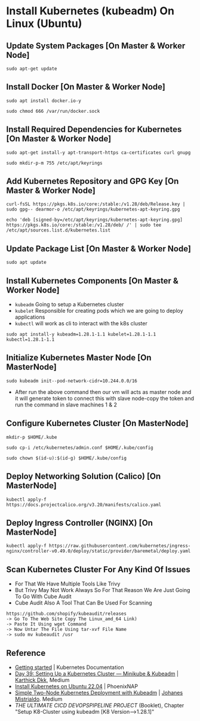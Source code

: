 # Install Kubernetes (kubeadm) On Linux (Ubuntu)

## Update System Packages [On Master & Worker Node]

```
sudo apt-get update
```

## Install Docker [On Master & Worker Node]
```
sudo apt install docker.io-y

sudo chmod 666 /var/run/docker.sock
```

## Install Required Dependencies for Kubernetes [On Master & Worker Node]
```
sudo apt-get install-y apt-transport-https ca-certificates curl gnupg

sudo mkdir-p-m 755 /etc/apt/keyrings
```

## Add Kubernetes Repository and GPG Key [On Master & Worker Node]
```
curl-fsSL https://pkgs.k8s.io/core:/stable:/v1.28/deb/Release.key | sudo gpg-- dearmor-o /etc/apt/keyrings/kubernetes-apt-keyring.gpg

echo 'deb [signed-by=/etc/apt/keyrings/kubernetes-apt-keyring.gpg] https://pkgs.k8s.io/core:/stable:/v1.28/deb/ /' | sudo tee /etc/apt/sources.list.d/kubernetes.list
```

## Update Package List [On Master & Worker Node]
``` 
sudo apt update
```

## Install Kubernetes Components [On Master & Worker Node]
- ```kubeadm``` Going to setup a Kubernetes cluster
- ```kubelet``` Responsible for creating pods which we are going to deploy applications
- ```kubectl``` will work as cli to interact with the k8s cluster
```
sudo apt install-y kubeadm=1.28.1-1.1 kubelet=1.28.1-1.1 kubectl=1.28.1-1.1
```

## Initialize Kubernetes Master Node [On MasterNode]
```
sudo kubeadm init--pod-network-cidr=10.244.0.0/16
```
- After run the above command then our vm will acts as master node and it will generate token to connect this with slave node-copy the token and run the command in slave machines 1 & 2

## Configure Kubernetes Cluster [On MasterNode]
```
mkdir-p $HOME/.kube

sudo cp-i /etc/kubernetes/admin.conf $HOME/.kube/config

sudo chown $(id-u):$(id-g) $HOME/.kube/config
```

## Deploy Networking Solution (Calico) [On MasterNode]
```
kubectl apply-f https://docs.projectcalico.org/v3.20/manifests/calico.yaml
```
 
## Deploy Ingress Controller (NGINX) [On MasterNode]
```
kubectl apply-f https://raw.githubusercontent.com/kubernetes/ingress-nginx/controller-v0.49.0/deploy/static/provider/baremetal/deploy.yaml
```

## Scan Kubernetes Cluster For Any Kind Of Issues
- For That We Have Multiple Tools Like Trivy
- But Trivy May Not Work Always So For That Reason We Are Just Going To Go With Cube Audit
- Cube Audit  Also A Tool That Can Be Used For Scanning

```
https://github.com/shopify/kubeaudit/releases
-> Go To The Web Site Copy The Linux_amd_64 Link)
-> Paste It Using wget Command
-> Now Untar The File Using tar-xvf File Name
-> sudo mv kubeaudit /usr
```

## Reference
- [Getting started](https://kubernetes.io/docs/setup/) | Kubernetes Documentation
- [Day 39: Setting Up a Kubernetes Cluster — Minikube & Kubeadm](https://medium.com/@karthidkk123/day-39-setting-up-a-kubernetes-cluster-minikube-kubeadm-d95a74bf3254) | [Karthick Dkk](https://medium.com/@karthidkk123), Medium
- [Install Kubernetes on Ubuntu 22.04](https://phoenixnap.com/kb/install-kubernetes-on-ubuntu) | PhoenixNAP
- [Simple Two-Node Kubernetes Deployment with Kubeadm](https://medium.com/@johanesmistrialdo/simple-2-node-kubernetes-deployment-with-kubeadm-bb9b3385b950) | [Johanes Mistrialdo](https://medium.com/@johanesmistrialdo). Medium
- *THE ULTIMATE CICD DEVOPSPIPELINE PROJECT* (Booklet), Chapter "Setup K8-Cluster using kubeadm [K8 Version-->1.28.1]"
